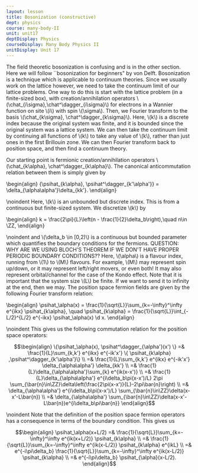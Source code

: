 ```yaml
---
layout: lesson
title: Bosonization (constructive)
dept: physics
course: many-body-II
unit: unit17
deptDisplay: Physics
courseDisplay: Many Body Physics II
unitDisplay: Unit 17
---
```

The field theoretic bosonization is confusing and is in the other section. Here we will follow ``bosonization for beginners" by von Delft. Bosonization is a technique which is applicable to continuum theories. Since we usually work on the lattice however, we need to take the continuum limit of our lattice problems. One way to do this is start with the lattice problem (in a finite-sized box), with creation/annihilation operators \\(\chat_{i\sigma},\chat^\dagger_{i\sigma}\\) for electrons in a Wannier function on site \\(i\\) with spin \\(\sigma\\). Then, we Fourier transform to the basis \\(\chat_{k\sigma}, \chat^\dagger_{k\sigma}\\). Here, \\(k\\) is a discrete index because the original system was finite, and it is bounded since the original system was a lattice system. We can then take the continuum limit by continuing all functions of \\(k\\) to take any value of \\(k\\), rather than just ones in the first Brillouin zone. We can then Fourier transform back to position space, and then find a continuum theory.

Our starting point is fermionic creation/annihilation operators \\(\chat_{k\alpha}, \chat^\dagger_{k\alpha}\\). The canonical anticommutation relation between them is simply given by 

$$$$\begin{align}
\{\psihat_{k\alpha}, \psihat^\dagger_{k'\alpha'}\} = \delta_{\alpha\alpha'}\delta_{kk'}.
\end{align}$$$$

\noindent Here, \\(k\\) is an unbounded but discrete index. This is from a continuous but finite-sized system. We discretize \\(k\\) by 

$$$$\begin{align}
k = \frac{2\pi}{L}\left(n - \frac{1}{2}\delta_b\right),\quad n\in \ZZ,
\end{align}$$$$

\noindent and \\(\delta_b \in [0,2)\\) is a continuous but bounded parameter which quantifies the boundary conditions for the fermions. QUESTION: WHY ARE WE USING BLOCH'S THEOREM IF WE DON'T HAVE PROPER PERIODIC BOUNDARY CONDITIONS?? Here, \\(\alpha\\) is a flavour index, running from \\(1\\) to \\(M\\) flavours. For example, \\(M\\) may represent spin up/down, or it may represent left/right movers, or even both! It may also represent orbital/channel for the case of the Kondo effect. Note that it is important that the system size \\(L\\) be finite. If we want to send it to infinity at the end, then we may. The position space fermion fields are given by the following Fourier transform relation:

$$$$\begin{align}
\psihat_\alpha(x) = \frac{1}{\sqrt{L}}\sum_{k=-\infty}^\infty e^{ikx} \psihat_{k\alpha}, \quad \psihat_{k\alpha} = \frac{1}{\sqrt{L}}\int_{-L/2}^{L/2} e^{-ikx} \psihat_\alpha(x) \d x.
\end{align}$$$$

\noindent This gives us the following commutation relation for the position space operators:

$$\begin{align}
\{\psihat_\alpha(x), \psihat^\dagger_{\alpha'}(x') \} =& \frac{1}{L}\sum_{k,k'} e^{ikx} e^{-ik'x'} \{ \psihat_{k\alpha} ,\psihat^\dagger_{k'\alpha'}\} \\
=& \frac{1}{L}\sum_{k,k'} e^{ikx} e^{-ik'x'} \delta_{\alpha\alpha'} \delta_{kk'} \\
=& \frac{1}{L}\delta_{\alpha\alpha'}\sum_{k} e^{ik(x-x')} \\
=& \frac{1}{L}\delta_{\alpha\alpha'} e^{i\delta_b\pi(x-x')/L} 2\pi \sum_{\bar{n}\in\ZZ}\delta\left(\frac{2\pi(x-x')}{L}-2\pi\bar{n}\right) \\
=& \delta_{\alpha\alpha'} e^{i\delta_b\pi(x-x')/L} \sum_{\bar{n}\in\ZZ}\delta(x-x'-L\bar{n}) \\
=& \delta_{\alpha\alpha'} \sum_{\bar{n}\in\ZZ}\delta(x-x'-L\bar{n})e^{i\delta_b\pi\bar{n}}
\end{align}$$

\noindent Note that the definition of the position space fermion operators has a consequence in terms of the boundary condition. This gives us 

$$\begin{align}
\psihat_\alpha(x+L/2) =& \frac{1}{\sqrt{L}}\sum_{k=-\infty}^\infty e^{ik(x+L/2)} \psihat_{k\alpha} \\
=& \frac{1}{\sqrt{L}}\sum_{k=-\infty}^\infty e^{ik(x-L/2)} \psihat_{k\alpha} e^{ikL} \\
=& e^{-i\pi\delta_b}  \frac{1}{\sqrt{L}}\sum_{k=-\infty}^\infty e^{ik(x-L/2)} \psihat_{k\alpha} \\
=& e^{-i\pi\delta_b} \psihat_{\alpha}(x-L/2).
\end{align}$$

